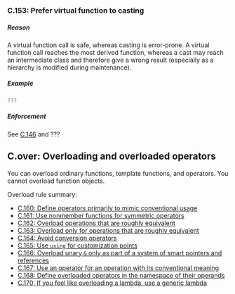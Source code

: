 ### <a name="Rh-use-virtual"></a>C.153: Prefer virtual function to casting

##### Reason

A virtual function call is safe, whereas casting is error-prone.
A virtual function call reaches the most derived function, whereas a cast may reach an intermediate class and therefore
give a wrong result (especially as a hierarchy is modified during maintenance).

##### Example

```cpp
???

```
##### Enforcement

See [C.146](I-07-Constructors%2C%20assignments%2C%20and%20destructors-C.146.md#Rh-dynamic_cast) and ???

## <a name="SS-overload"></a>C.over: Overloading and overloaded operators

You can overload ordinary functions, template functions, and operators.
You cannot overload function objects.

Overload rule summary:

* [C.160: Define operators primarily to mimic conventional usage](I-07-Constructors%2C%20assignments%2C%20and%20destructors-C.160.md#Ro-conventional)
* [C.161: Use nonmember functions for symmetric operators](I-07-Constructors%2C%20assignments%2C%20and%20destructors-C.161.md#Ro-symmetric)
* [C.162: Overload operations that are roughly equivalent](I-07-Constructors%2C%20assignments%2C%20and%20destructors-C.162.md#Ro-equivalent)
* [C.163: Overload only for operations that are roughly equivalent](I-07-Constructors%2C%20assignments%2C%20and%20destructors-C.163.md#Ro-equivalent-2)
* [C.164: Avoid conversion operators](I-07-Constructors%2C%20assignments%2C%20and%20destructors-C.164.md#Ro-conversion)
* [C.165: Use `using` for customization points](I-07-Constructors%2C%20assignments%2C%20and%20destructors-C.165.md#Ro-custom)
* [C.166: Overload unary `&` only as part of a system of smart pointers and references](I-07-Constructors%2C%20assignments%2C%20and%20destructors-C.166.md#Ro-address-of)
* [C.167: Use an operator for an operation with its conventional meaning](I-07-Constructors%2C%20assignments%2C%20and%20destructors-C.167.md#Ro-overload)
* [C.168: Define overloaded operators in the namespace of their operands](I-07-Constructors%2C%20assignments%2C%20and%20destructors-C.168.md#Ro-namespace)
* [C.170: If you feel like overloading a lambda, use a generic lambda](I-07-Constructors%2C%20assignments%2C%20and%20destructors-C.170.md#Ro-lambda)

